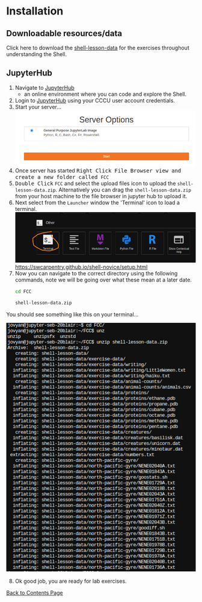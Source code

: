 # Installation 

## Downloadable resources/data

Click here to download the [shell-lesson-data](./shell-lesson-data.zip) for the exercises throughout understanding the Shell.

## JupyterHub

1. Navigate to [JupyterHub](https://jupyterhub.canterbury.ac.uk/) 
   - an online environment where you can code and explore the Shell.
2. Login to [JupyterHub](https://jupyterhub.canterbury.ac.uk/) using your CCCU user account credentials.
3. Start your server... ![](./fig/jh-server.png)
4. Once server has started <kbd>Right Click<kbd> File Browser view and create a new folder called `FCC`
5. <kbd>Double Click</kbd> `FCC` and select the upload files icon to upload the `shell-lesson-data.zip`. Alternatively you can drag the `shell-lesson-data.zip` from your host machine to the file browser in jupyter hub to upload it. 
6. Next select from the `Launcher` window the 'Terminal' icon to load a terminal. ![](.fig/../fig/jh-terminal-launch.png) 
<https://swcarpentry.github.io/shell-novice/setup.html>
7. Now you can navigate to the correct directory using the following commands, note we will be going over what these mean at a later date. 
   ```bash
   cd FCC
   ```
   ```bash
   shell-lesson-data.zip 
   ```
You should see something like this on your terminal...

   ![](./fig/jh-unzip.png)

8. Ok good job, you are ready for lab exercises. 
   
[Back to Contents Page](shell.md)